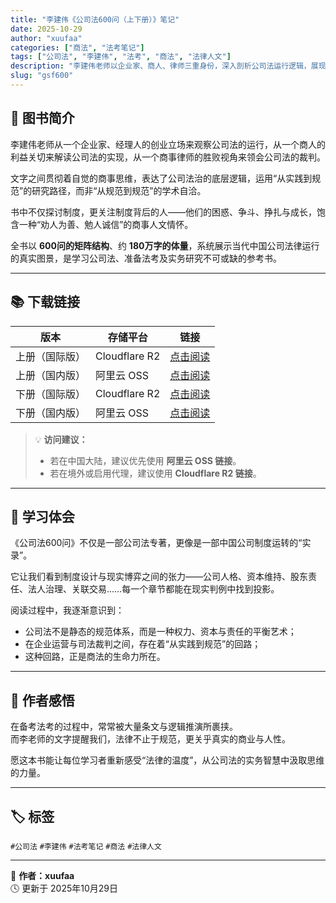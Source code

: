 ```yaml
---
title: "李建伟《公司法600问（上下册）》笔记"
date: 2025-10-29
author: "xuufaa"
categories: ["商法", "法考笔记"]
tags: ["公司法", "李建伟", "法考", "商法", "法律人文"]
description: "李建伟老师以企业家、商人、律师三重身份，深入剖析公司法运行逻辑，展现实践与规范之间的商事智慧。"
slug: "gsf600"
---
```


## 📘 图书简介

李建伟老师从一个企业家、经理人的创业立场来观察公司法的运行，从一个商人的利益关切来解读公司法的实现，从一个商事律师的胜败视角来领会公司法的裁判。

文字之间贯彻着自觉的商事思维，表达了公司法治的底层逻辑，运用“从实践到规范”的研究路径，而非“从规范到规范”的学术自洽。

书中不仅探讨制度，更关注制度背后的人——他们的困惑、争斗、挣扎与成长，饱含一种“劝人为善、勉人诚信”的商事人文情怀。

全书以 **600问的矩阵结构**、约 **180万字的体量**，系统展示当代中国公司法律运行的真实图景，是学习公司法、准备法考及实务研究不可或缺的参考书。

---

## 📚 下载链接

| 版本 | 存储平台 | 链接 |
|------|------------|------|
| 上册（国际版） | Cloudflare R2 | [点击阅读](https://r2law.xuufaa.com/commercial/Gsf600-1.pdf) |
| 上册（国内版） | 阿里云 OSS | [点击阅读](https://law360.oss-cn-beijing.aliyuncs.com/GSF/Gsf600-1.pdf) |
| 下册（国际版） | Cloudflare R2 | [点击阅读](https://r2law.xuufaa.com/commercial/gsf600-2.pdf) |
| 下册（国内版） | 阿里云 OSS | [点击阅读](https://law360.oss-cn-beijing.aliyuncs.com/GSF/gsf600-2.pdf) |

> 💡 **访问建议：**  
> - 若在中国大陆，建议优先使用 **阿里云 OSS 链接**。  
> - 若在境外或启用代理，建议使用 **Cloudflare R2 链接**。  

---

## 🧩 学习体会

《公司法600问》不仅是一部公司法专著，更像是一部中国公司制度运转的“实录”。

它让我们看到制度设计与现实博弈之间的张力——公司人格、资本维持、股东责任、法人治理、关联交易……每一个章节都能在现实判例中找到投影。

阅读过程中，我逐渐意识到：

- 公司法不是静态的规范体系，而是一种权力、资本与责任的平衡艺术；
- 在企业运营与司法裁判之间，存在着“从实践到规范”的回路；
- 这种回路，正是商法的生命力所在。

---

## 🧭 作者感悟

在备考法考的过程中，常常被大量条文与逻辑推演所裹挟。  
而李老师的文字提醒我们，法律不止于规范，更关乎真实的商业与人性。

愿这本书能让每位学习者重新感受“法律的温度”，从公司法的实务智慧中汲取思维的力量。  

---

## 🏷️ 标签

`#公司法` `#李建伟` `#法考笔记` `#商法` `#法律人文`

---

📖 **作者：xuufaa**  
🕓 更新于 2025年10月29日  
